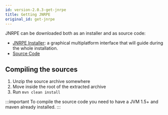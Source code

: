 ```yaml
---
id: version-2.0.3-get-jnrpe
title: Getting JNRPE
original_id: get-jnrpe
---
```


JNRPE can be downloaded both as an installer and as source code:

* [JNRPE Installer](https://sourceforge.net/projects/jnrpe/files/install/jnrpe-server-install-2.0.5/jnrpe-server-install-2.0.5.jar/download): 
a graphical multiplatform interface that will guide during the whole installation.
* [Source Code](https://github.com/ziccardi/jnrpe/tree/2.0.3)

## Compiling the sources

1. Unzip the source archive somewhere
2. Move inside the root of the extracted archive
3. Run `mvn clean install`

:::important
To compile the source code you need to have a JVM 1.5+ and maven already installed.
:::
